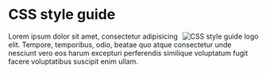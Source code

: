 # CSS style guide

<img
    src="https://raw.github.com/caiogondim/css-style-guide/master/logo.png"
    alt="CSS style guide logo"
    align="right"
/>

Lorem ipsum dolor sit amet, consectetur adipisicing elit. Tempore, temporibus,
odio, beatae quo atque consectetur unde nesciunt vero eos harum excepturi
perferendis similique voluptatum fugit facere voluptatibus suscipit enim ullam.
